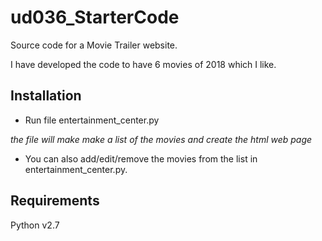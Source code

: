# ud036_StarterCode

Source code for a Movie Trailer website.

I have developed the code to have 6 movies of 2018 which I like.


## Installation

* Run file entertainment_center.py
  
_the file will make make a list of the movies and create the html web page_
 
* You can also add/edit/remove the movies from the list in entertainment_center.py.
## Requirements
Python v2.7